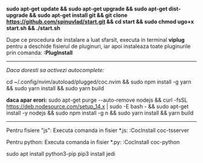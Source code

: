 <b>sudo apt-get update && sudo apt-get upgrade && sudo apt-get dist-upgrade && sudo apt-get install git && git clone https://github.com/spinuvlad/start.git && cd start && sudo chmod ugo+x start.sh && ./start.sh
</b>


Dupe ce procedura de instalare a luat sfarsit, executa in terminal **viplug** pentru a deschide fisierul de pluginuri, iar apoi instaleaza toate pluginurile prin comanda: <b>:PlugInstall</b>

**************************

_Daca doresti sa activezi autocomplete:_ 

cd ~/.config/nvim/autoload/plugged/coc.nvim && sudo npm install -g yarn && sudo yarn install && sudo yarn build

**daca apar erori:**
sudo apt-get purge --auto-remove nodejs && curl -fsSL https://deb.nodesource.com/setup_14.x | sudo -E bash - && sudo apt-get install -y nodejs && sudo npm install -g n && sudo yarn install && yarn build

**************************
Pentru fisiere "js":
Executa comanda in fisier *.js: :CocInstall coc-tsserver

Pentru python:
Executa comanda in fisier *.py: :CocInstall coc-python

sudo apt install python3-pip
pip3 install jedi
